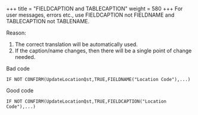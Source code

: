+++
title = "FIELDCAPTION and TABLECAPTION"
weight = 580
+++
For user messages, errors etc., use FIELDCAPTION not FIELDNAME and TABLECAPTION not TABLENAME.

Reason:

1. The correct translation will be automatically used.
2. If the caption/name changes, then there will be a single point of change needed.

Bad code

    IF NOT CONFIRM(UpdateLocationQst,TRUE,FIELDNAME("Location Code"),...)

Good code

    IF NOT CONFIRM(UpdateLocationQst,TRUE,FIELDCAPTION("Location Code"),...)
